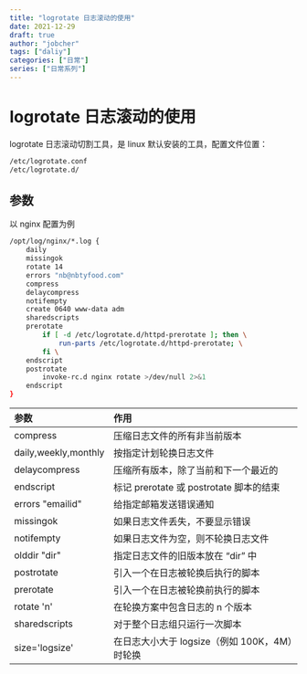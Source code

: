 ```yaml
---
title: "logrotate 日志滚动的使用"
date: 2021-12-29
draft: true
author: "jobcher"
tags: ["daliy"]
categories: ["日常"]
series: ["日常系列"]
---
```


# logrotate 日志滚动的使用

logrotate 日志滚动切割工具，是 linux 默认安装的工具，配置文件位置：

```sh
/etc/logrotate.conf
/etc/logrotate.d/
```

## 参数

以 nginx 配置为例

```sh
/opt/log/nginx/*.log {
	daily
	missingok
	rotate 14
    errors "nb@nbtyfood.com"
	compress
	delaycompress
	notifempty
	create 0640 www-data adm
	sharedscripts
	prerotate
		if [ -d /etc/logrotate.d/httpd-prerotate ]; then \
			run-parts /etc/logrotate.d/httpd-prerotate; \
		fi \
	endscript
	postrotate
		invoke-rc.d nginx rotate >/dev/null 2>&1
	endscript
}
```

| 参数                 | 作用                                          |
| :------------------- | :-------------------------------------------- |
| compress             | 压缩日志文件的所有非当前版本                  |
| daily,weekly,monthly | 按指定计划轮换日志文件                        |
| delaycompress        | 压缩所有版本，除了当前和下一个最近的          |
| endscript            | 标记 prerotate 或 postrotate 脚本的结束       |
| errors "emailid"     | 给指定邮箱发送错误通知                        |
| missingok            | 如果日志文件丢失，不要显示错误                |
| notifempty           | 如果日志文件为空，则不轮换日志文件            |
| olddir "dir"         | 指定日志文件的旧版本放在 “dir” 中             |
| postrotate           | 引入一个在日志被轮换后执行的脚本              |
| prerotate            | 引入一个在日志被轮换前执行的脚本              |
| rotate 'n'           | 在轮换方案中包含日志的 n 个版本               |
| sharedscripts        | 对于整个日志组只运行一次脚本                  |
| size='logsize'       | 在日志大小大于 logsize（例如 100K，4M）时轮换 |
